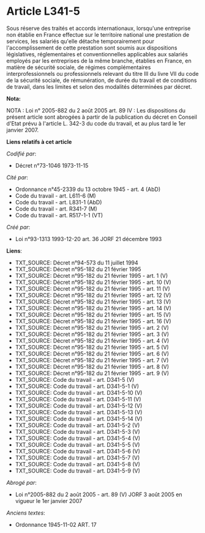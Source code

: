 # Article L341-5

Sous réserve des traités et accords internationaux, lorsqu'une entreprise non établie en France effectue sur le territoire
national une prestation de services, les salariés qu'elle détache temporairement pour l'accomplissement de cette prestation
sont soumis aux dispositions législatives, réglementaires et conventionnelles applicables aux salariés employés par les
entreprises de la même branche, établies en France, en matière de sécurité sociale, de régimes complémentaires
interprofessionnels ou professionnels relevant du titre III du livre VII du code de la sécurité sociale, de rémunération, de
durée du travail et de conditions de travail, dans les limites et selon des modalités déterminées par décret.

**Nota:**

NOTA : Loi n° 2005-882 du 2 août 2005 art. 89 IV : Les dispositions du présent article sont abrogées à partir de la
publication du décret en Conseil d'Etat prévu à l'article L. 342-3 du code du travail, et au plus tard le 1er janvier 2007.

**Liens relatifs à cet article**

_Codifié par_:

  - Décret n°73-1046 1973-11-15

_Cité par_:

  - Ordonnance n°45-2339 du 13 octobre 1945 - art. 4 (AbD)
  - Code du travail - art. L611-6 (M)
  - Code du travail - art. L831-1 (AbD)
  - Code du travail - art. R341-7 (M)
  - Code du travail - art. R517-1-1 (VT)

_Créé par_:

  - Loi n°93-1313 1993-12-20 art. 36 JORF 21 décembre 1993

**Liens**:

  - TXT_SOURCE: Décret n°94-573 du 11 juillet 1994
  - TXT_SOURCE: Décret n°95-182 du 21 février 1995
  - TXT_SOURCE: Décret n°95-182 du 21 février 1995 - art. 1 (V)
  - TXT_SOURCE: Décret n°95-182 du 21 février 1995 - art. 10 (V)
  - TXT_SOURCE: Décret n°95-182 du 21 février 1995 - art. 11 (V)
  - TXT_SOURCE: Décret n°95-182 du 21 février 1995 - art. 12 (V)
  - TXT_SOURCE: Décret n°95-182 du 21 février 1995 - art. 13 (V)
  - TXT_SOURCE: Décret n°95-182 du 21 février 1995 - art. 14 (V)
  - TXT_SOURCE: Décret n°95-182 du 21 février 1995 - art. 15 (V)
  - TXT_SOURCE: Décret n°95-182 du 21 février 1995 - art. 16 (V)
  - TXT_SOURCE: Décret n°95-182 du 21 février 1995 - art. 2 (V)
  - TXT_SOURCE: Décret n°95-182 du 21 février 1995 - art. 3 (V)
  - TXT_SOURCE: Décret n°95-182 du 21 février 1995 - art. 4 (V)
  - TXT_SOURCE: Décret n°95-182 du 21 février 1995 - art. 5 (V)
  - TXT_SOURCE: Décret n°95-182 du 21 février 1995 - art. 6 (V)
  - TXT_SOURCE: Décret n°95-182 du 21 février 1995 - art. 7 (V)
  - TXT_SOURCE: Décret n°95-182 du 21 février 1995 - art. 8 (V)
  - TXT_SOURCE: Décret n°95-182 du 21 février 1995 - art. 9 (V)
  - TXT_SOURCE: Code du travail - art. D341-5 (V)
  - TXT_SOURCE: Code du travail - art. D341-5-1 (V)
  - TXT_SOURCE: Code du travail - art. D341-5-10 (V)
  - TXT_SOURCE: Code du travail - art. D341-5-11 (V)
  - TXT_SOURCE: Code du travail - art. D341-5-12 (V)
  - TXT_SOURCE: Code du travail - art. D341-5-13 (V)
  - TXT_SOURCE: Code du travail - art. D341-5-14 (V)
  - TXT_SOURCE: Code du travail - art. D341-5-2 (V)
  - TXT_SOURCE: Code du travail - art. D341-5-3 (V)
  - TXT_SOURCE: Code du travail - art. D341-5-4 (V)
  - TXT_SOURCE: Code du travail - art. D341-5-5 (V)
  - TXT_SOURCE: Code du travail - art. D341-5-6 (V)
  - TXT_SOURCE: Code du travail - art. D341-5-7 (V)
  - TXT_SOURCE: Code du travail - art. D341-5-8 (V)
  - TXT_SOURCE: Code du travail - art. D341-5-9 (V)

_Abrogé par_:

  - Loi n°2005-882 du 2 août 2005 - art. 89 (V) JORF 3 août 2005 en vigueur le 1er janvier 2007

_Anciens textes_:

  - Ordonnance 1945-11-02 ART. 17
